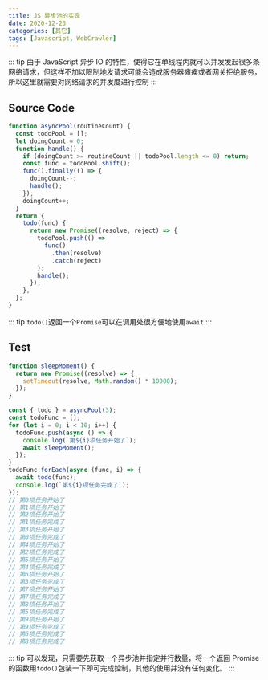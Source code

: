```yaml
---
title: JS 异步池的实现
date: 2020-12-23
categories: [其它]
tags: [Javascript, WebCrawler]
---
```


::: tip
由于 JavaScript 异步 IO 的特性，使得它在单线程内就可以并发发起很多条网络请求，但这样不加以限制地发请求可能会造成服务器瘫痪或者网关拒绝服务，所以这里就需要对网络请求的并发度进行控制
:::

<!-- more -->

## Source Code

```js
function asyncPool(routineCount) {
  const todoPool = [];
  let doingCount = 0;
  function handle() {
    if (doingCount >= routineCount || todoPool.length <= 0) return;
    const func = todoPool.shift();
    func().finally(() => {
      doingCount--;
      handle();
    });
    doingCount++;
  }
  return {
    todo(func) {
      return new Promise((resolve, reject) => {
        todoPool.push(() =>
          func()
            .then(resolve)
            .catch(reject)
        );
        handle();
      });
    },
  };
}
```

::: tip
`todo()`返回一个`Promise`可以在调用处很方便地使用`await`
:::

## Test

```js
function sleepMoment() {
  return new Promise((resolve) => {
    setTimeout(resolve, Math.random() * 10000);
  });
}

const { todo } = asyncPool(3);
const todoFunc = [];
for (let i = 0; i < 10; i++) {
  todoFunc.push(async () => {
    console.log(`第${i}项任务开始了`);
    await sleepMoment();
  });
}
todoFunc.forEach(async (func, i) => {
  await todo(func);
  console.log(`第${i}项任务完成了`);
});
// 第0项任务开始了
// 第1项任务开始了
// 第2项任务开始了
// 第1项任务完成了
// 第3项任务开始了
// 第0项任务完成了
// 第4项任务开始了
// 第2项任务完成了
// 第5项任务开始了
// 第4项任务完成了
// 第6项任务开始了
// 第3项任务完成了
// 第7项任务开始了
// 第7项任务完成了
// 第8项任务开始了
// 第5项任务完成了
// 第9项任务开始了
// 第9项任务完成了
// 第6项任务完成了
// 第8项任务完成了
```

::: tip
可以发现，只需要先获取一个异步池并指定并行数量，将一个返回 Promise 的函数用`todo()`包装一下即可完成控制，其他的使用并没有任何变化。
:::
